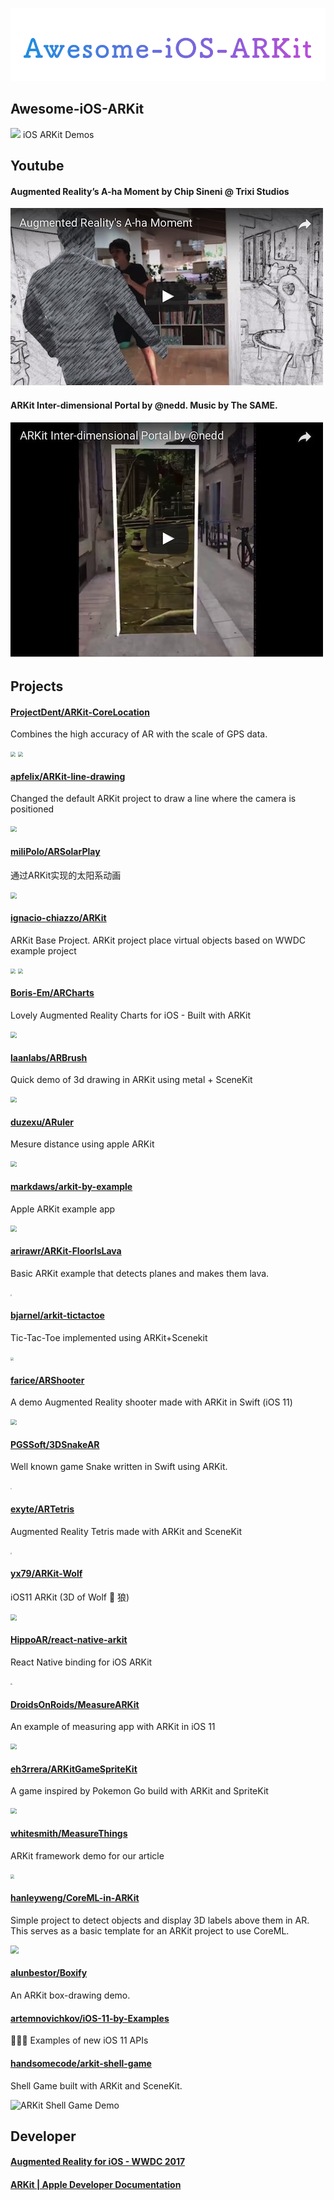 <p align="center">
  <img src="banner.png">
</p>

## Awesome-iOS-ARKit
![](https://camo.githubusercontent.com/13c4e50d88df7178ae1882a203ed57b641674f94/68747470733a2f2f63646e2e7261776769742e636f6d2f73696e647265736f726875732f617765736f6d652f643733303566333864323966656437386661383536353265336136336531353464643865383832392f6d656469612f62616467652e737667)
iOS ARKit Demos

## Youtube
#### Augmented Reality’s A-ha Moment by Chip Sineni @ Trixi Studios
[![Watch the demo](./youtube/youtube_demo1.jpg)](https://www.youtube.com/watch?v=ZBdRAdSosv4&feature=player_embedded)

#### ARKit Inter-dimensional Portal by @nedd. Music by The SAME.
[![Watch the demo](./youtube/youtube_demo2.jpg)](https://www.youtube.com/embed/rIPfpGCxONQ)
   
## Projects
#### [ProjectDent/ARKit-CoreLocation](https://github.com/ProjectDent/ARKit-CoreLocation) 
Combines the high accuracy of AR with the scale of GPS data.

<p align="left">
    <img src="https://github.com/ProjectDent/ARKit-CoreLocation/blob/master/giphy-1.gif?raw=true" style="zoom:50%" align=left/>
    <img src="https://github.com/ProjectDent/ARKit-CoreLocation/blob/master/giphy-2.gif?raw=true" style="zoom:50%" align=right/>
</p>

#### [apfelix/ARKit-line-drawing](https://github.com/lapfelix/ARKit-line-drawing)
Changed the default ARKit project to draw a line where the camera is positioned

<img src="https://camo.githubusercontent.com/b4e2aa31d0fc7661256ce92d1d4aaabc7c06a68a/68747470733a2f2f7468756d62732e6766796361742e636f6d2f446972656374496e7369676e69666963616e74496365666973682d73697a655f726573747269637465642e676966" style="zoom:60%"/>

#### [miliPolo/ARSolarPlay](https://github.com/miliPolo/ARSolarPlay)
通过ARKit实现的太阳系动画

<img src="https://github.com/miliPolo/ARSolarPlay/blob/master/ARSolarPlay/Asset/ARSolarPlay.gif?raw=true" style="zoom:60%"/>

#### [ignacio-chiazzo/ARKit](https://github.com/ignacio-chiazzo/ARKit)
ARKit Base Project. ARKit project place virtual objects based on WWDC example project

<p align="left">
    <img src="https://camo.githubusercontent.com/f534b780c1fc2827697f012c50eb0d36f326ad74/687474703a2f2f692e6d616b65616769662e636f6d2f6d656469612f362d31382d323031372f6e71306d31622e676966" style="zoom:50%" align=left/>
    <img src="https://camo.githubusercontent.com/2cf6b8f45b07c36780c371e464692b4170e95233/687474703a2f2f692e6d616b65616769662e636f6d2f6d656469612f362d31382d323031372f447a537536472e676966" style="zoom:50%" align=right/>
</p>

#### [Boris-Em/ARCharts](https://github.com/Boris-Em/ARCharts)
Lovely Augmented Reality Charts for iOS - Built with ARKit

<img src="https://camo.githubusercontent.com/8fe4fe57069739e242329fcedcb890e4ce7bfad6/68747470733a2f2f73322e706f7374696d672e6f72672f666e7769636c70646c2f67697068792d646f776e73697a65642d6c617267652e676966" style="zoom:60%"/>

#### [laanlabs/ARBrush](https://github.com/laanlabs/ARBrush)
Quick demo of 3d drawing in ARKit using metal + SceneKit

<img src="https://github.com/laanlabs/ARBrush/blob/master/anim.gif?raw=true" style="zoom:60%"/>

#### [duzexu/ARuler](https://github.com/duzexu/ARuler)
Mesure distance using apple ARKit

<img src="https://github.com/duzexu/ARuler/blob/master/Design/preview_vertical.gif?raw=true" style="zoom:60%"/>

#### [markdaws/arkit-by-example](https://github.com/markdaws/arkit-by-example)
Apple ARKit example app

<img src="https://camo.githubusercontent.com/3a6240f71daea764d61cce4389a3d62cd5b3ba21/68747470733a2f2f696d672e796f75747562652e636f6d2f76692f724e46516c3749345436592f302e6a7067" style="zoom:60%"/>

#### [arirawr/ARKit-FloorIsLava](https://github.com/arirawr/ARKit-FloorIsLava)
Basic ARKit example that detects planes and makes them lava.

<img src="https://raw.githubusercontent.com/arirawr/ARKit-FloorIsLava/master/IMG_0700.PNG" style="zoom:15%"/>

#### [bjarnel/arkit-tictactoe](https://github.com/bjarnel/arkit-tictactoe)
Tic-Tac-Toe implemented using ARKit+Scenekit

<img src="https://raw.githubusercontent.com/bjarnel/arkit-tictactoe/master/tictactoe-shadows.jpg" style="zoom:30%"/>

#### [farice/ARShooter](https://github.com/farice/ARShooter)
A demo Augmented Reality shooter made with ARKit in Swift (iOS 11) 

<img src="https://user-images.githubusercontent.com/13244177/26912181-a08e94cc-4bc7-11e7-9261-2ed24e69f1f7.gif" style="zoom:60%"/>

#### [PGSSoft/3DSnakeAR](https://github.com/PGSSoft/3DSnakeAR)
Well known game Snake written in Swift using ARKit.

<img src="https://github.com/PGSSoft/3DSnakeAR/raw/master/image1.PNG?raw=true" style="zoom:15%" align=left/>

#### [exyte/ARTetris](https://github.com/exyte/ARTetris)
Augmented Reality Tetris made with ARKit and SceneKit

<img src="https://camo.githubusercontent.com/ed8f9e75e2cdab7b268692b0f979ebf94ab19b64/687474703a2f2f692e696d6775722e636f6d2f425869393439792e6a7067" style="zoom:15%"/>

#### [yx79/ARKit-Wolf](https://github.com/yx79/ARKit-Wolf)
iOS11 ARKit (3D of Wolf 🐺 狼)

<img src="https://camo.githubusercontent.com/8a706d86c3ec995c60111dddb09344c3c94f107f/68747470733a2f2f73746f726167652e676f6f676c65617069732e636f6d2f77656261707030312d3134393630302e61707073706f742e636f6d2f6769746875622f776f6c662e676966" style="zoom:60%"/>

#### [HippoAR/react-native-arkit](https://github.com/HippoAR/react-native-arkit)
React Native binding for iOS ARKit

<img src="https://github.com/HippoAR/react-native-arkit/blob/master/screenshots/geometries.jpg?raw=true" style="zoom:20%"/>

#### [DroidsOnRoids/MeasureARKit](https://github.com/DroidsOnRoids/MeasureARKit)
An example of measuring app with ARKit in iOS 11

<img src="https://camo.githubusercontent.com/42c6ca7198c329d0018292ab695cd0f49d822177/68747470733a2f2f7777772e74686564726f6964736f6e726f6964732e636f6d2f77702d636f6e74656e742f75706c6f6164732f323031372f30372f6d6561737572696e675f696f735f352e676966" style="zoom:60%"/>

#### [eh3rrera/ARKitGameSpriteKit](https://github.com/eh3rrera/ARKitGameSpriteKit)
A game inspired by Pokemon Go build with ARKit and SpriteKit

<img src="https://camo.githubusercontent.com/4faa68a4b611eb5ff308e70d5f8091d3a12b34fe/68747470733a2f2f696d672e796f75747562652e636f6d2f76692f306d6d614c69755941686f2f302e6a7067" style="zoom:60%"/>

#### [whitesmith/MeasureThings](https://github.com/whitesmith/MeasureThings)
ARKit framework demo for our article

<img src="https://camo.githubusercontent.com/40afbf1c0922a87a9b16936f0b3bee71c6cc773f/68747470733a2f2f7768697465736d6974682d776562736974652e73332e616d617a6f6e6177732e636f6d2f323031372f4a756c2f61726b69745f64656d6f5f796f75747562652d313530303536353039323131362e706e67" style="zoom:40%"/>

#### [hanleyweng/CoreML-in-ARKit](https://github.com/hanleyweng/CoreML-in-ARKit)
Simple project to detect objects and display 3D labels above them in AR. This serves as a basic template for an ARKit project to use CoreML.

<img src="https://github.com/hanleyweng/CoreML-in-ARKit/raw/master/post-media/giphy.gif" style="zoom:80%"/>

#### [alunbestor/Boxify](https://github.com/alunbestor/Boxify)
An ARKit box-drawing demo.

#### [artemnovichkov/iOS-11-by-Examples](https://github.com/artemnovichkov/iOS-11-by-Examples)
👨🏻‍💻 Examples of new iOS 11 APIs

#### [handsomecode/arkit-shell-game](https://github.com/handsomecode/arkit-shell-game)
Shell Game built with ARKit and SceneKit.

![ARKit Shell Game Demo](https://user-images.githubusercontent.com/2081318/29219707-a1628db8-7eda-11e7-8836-fc50799b8309.gif)

## Developer
#### [Augmented Reality for iOS - WWDC 2017](https://developer.apple.com/videos/play/wwdc2017/602/)

#### [ARKit | Apple Developer Documentation](https://developer.apple.com/documentation/arkit)

